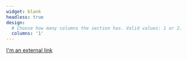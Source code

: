 ```yaml
---
widget: blank
headless: true
design:
  # Choose how many columns the section has. Valid values: 1 or 2.
  columns: '1'
---
```


[I'm an external link](/writing-your-first-teleop-program/index.html/)